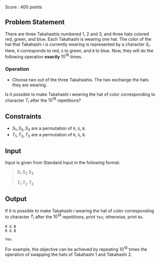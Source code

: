 Score : $400$ points

## Problem Statement

There are three Takahashis numbered $1$, $2$ and $3$, and three hats colored red, green, and blue.  Each Takahashi is wearing one hat.  The color of the hat that Takahashi $i$ is currently wearing is represented by a character $S_i$.  Here, `R` corresponds to red, `G` to green, and `B` to blue.  Now, they will do the following operation **exactly** $10^{18}$ times.

### Operation

- Choose two out of the three Takahashis.  The two exchange the hats they are wearing.

Is it possible to make Takahashi $i$ wearing the hat of color corresponding to character $T_i$ after the $10^{18}$ repetitions?

## Constraints

- $S_1, S_2, S_3$ are a permutation of `R`, `G`, `B`.
- $T_1, T_2, T_3$ are a permutation of `R`, `G`, `B`.

## Input

Input is given from Standard Input in the following format:

> $S_1$ $S_2$ $S_3$
> 
> $T_1$ $T_2$ $T_3$

## Output

If it is possible to make Takahashi $i$ wearing the hat of color corresponding to character $T_i$ after the $10^{18}$ repetitions, print `Yes`; otherwise, print `No`.

```input1
R G B
R G B
```

```output1
Yes
```

For example, the objective can be achieved by repeating $10^{18}$ times the operation of swapping the hats of Takahashi $1$ and Takahashi $2$.